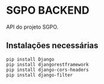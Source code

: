 # SGPO BACKEND

API do projeto SGPO.

## Instalações necessárias

```
pip install Django
pip install djangorestframework
pip install django-cors-headers
pip install django-filter
```

